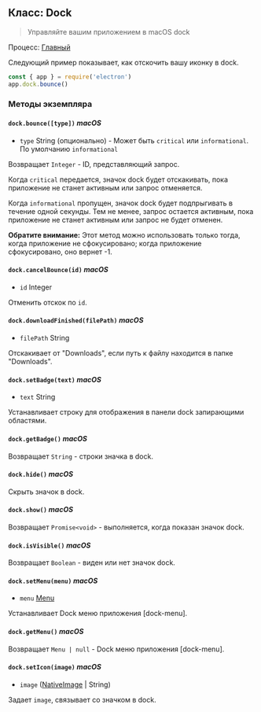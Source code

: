 ## Класс: Dock

> Управляйте вашим приложением в macOS dock

Процесс: [Главный](../glossary.md#main-process)

Следующий пример показывает, как отскочить вашу иконку в dock.

```javascript
const { app } = require('electron')
app.dock.bounce()
```

### Методы экземпляра

#### `dock.bounce([type])` _macOS_

* `type` String (опционально) - Может быть `critical` или `informational`. По умолчанию `informational`

Возвращает `Integer` - ID, представляющий запрос.

Когда `critical` передается, значок dock будет отскакивать, пока приложение не станет активным или запрос отменяется.

Когда `informational` пропущен, значок dock будет подпрыгивать в течение одной секунды. Тем не менее, запрос остается активным, пока приложение не станет активным или запрос не будет отменен.

**Обратите внимание:** Этот метод можно использовать только тогда, когда приложение не сфокусировано; когда приложение сфокусировано, оно вернет -1.

#### `dock.cancelBounce(id)` _macOS_

* `id` Integer

Отменить отскок по `id`.

#### `dock.downloadFinished(filePath)` _macOS_

* `filePath` String

Отскакивает от "Downloads", если путь к файлу находится в папке "Downloads".

#### `dock.setBadge(text)` _macOS_

* `text` String

Устанавливает строку для отображения в панели dock запирающими областями.

#### `dock.getBadge()` _macOS_

Возвращает `String` - строки значка в dock.

#### `dock.hide()` _macOS_

Скрыть значок в dock.

#### `dock.show()` _macOS_

Возвращает `Promise<void>` - выполняется, когда показан значок dock.

#### `dock.isVisible()` _macOS_

Возвращает `Boolean` - виден или нет значок dock.

#### `dock.setMenu(menu)` _macOS_

* `menu` [Menu](menu.md)

Устанавливает Dock меню приложения [dock-menu].

#### `dock.getMenu()` _macOS_

Возвращает `Menu | null` - Dock меню приложения [dock-menu].

#### `dock.setIcon(image)` _macOS_

* `image` ([NativeImage](native-image.md) | String)

Задает `image`, связывает со значком в dock.
